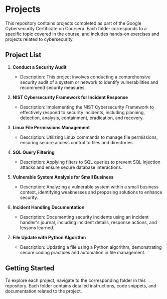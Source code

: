 # Projects

This repository contains projects completed as part of the Google Cybersecurity Certificate on Coursera. Each folder corresponds to a specific topic covered in the course, and includes hands-on exercises and projects related to cybersecurity.

## Project List

1. **Conduct a Security Audit**
   - Description: This project involves conducting a comprehensive security audit of a system or network to identify vulnerabilities and recommend security measures.

2. **NIST Cybersecurity Framework for Incident Response**
   - Description: Implementing the NIST Cybersecurity Framework to effectively respond to security incidents, including planning, detection, analysis, containment, eradication, and recovery.

3. **Linux File Permissions Management**
   - Description: Utilizing Linux commands to manage file permissions, ensuring secure access control to files and directories.

4. **SQL Query Filtering**
   - Description: Applying filters to SQL queries to prevent SQL injection attacks and ensure secure database interactions.

5. **Vulnerable System Analysis for Small Business**
   - Description: Analyzing a vulnerable system within a small business context, identifying weaknesses and proposing solutions to enhance security.

6. **Incident Handling Documentation**
   - Description: Documenting security incidents using an incident handler's journal, including incident details, response actions, and lessons learned.

7. **File Update with Python Algorithm**
   - Description: Updating a file using a Python algorithm, demonstrating secure coding practices and automation in file management.

## Getting Started

To explore each project, navigate to the corresponding folder in this repository. Each folder contains detailed instructions, code snippets, and documentation related to the project.
